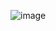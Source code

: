 ![image](https://github.com/littleCube2019/Chinese-Dark-Chess-AI/assets/52718491/baca2aa1-2336-4f6d-acf6-e2ce92370f6d)
